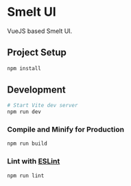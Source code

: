 # Smelt UI

VueJS based Smelt UI.

## Project Setup

```sh
npm install
```

## Development

```bash
# Start Vite dev server
npm run dev
```

### Compile and Minify for Production

```sh
npm run build
```

### Lint with [ESLint](https://eslint.org/)

```sh
npm run lint
```
